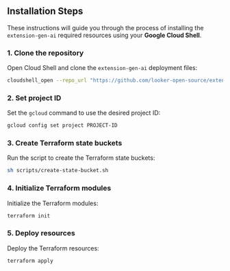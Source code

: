 ## Installation Steps

These instructions will guide you through the process of installing the `extension-gen-ai` required resources using your **Google Cloud Shell**.


### 1. Clone the repository

Open Cloud Shell and clone the `extension-gen-ai` deployment files:

```sh
cloudshell_open --repo_url "https://github.com/looker-open-source/extension-gen-ai" --page "shell" --open_workspace "deployment/terraform" --force_new_clone
```

### 2. Set project ID

Set the `gcloud` command to use the desired project ID:

```sh
gcloud config set project PROJECT-ID
```

### 3. Create Terraform state buckets

Run the script to create the Terraform state buckets:

```sh
sh scripts/create-state-bucket.sh
```

### 4. Initialize Terraform modules

Initialize the Terraform modules:

```sh
terraform init
```

### 5. Deploy resources

Deploy the Terraform resources:

```sh
terraform apply
```
